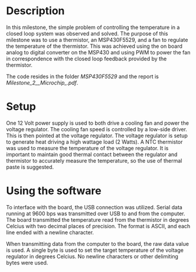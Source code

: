 # Description

In this milestone, the simple problem of controlling the temperature in a closed loop system was observed and solved. The purpose of this milestone was to use a thermistor, an MSP430F5529, and a fan to regulate the temperature of the thermistor. This was achieved using the on board analog to digital converter on the MSP430 and using PWM to power the fan in correspondence with the closed loop feedback provided by the thermistor.

The code resides in the folder *MSP430F5529* and the report is *Milestone_2__Microchip_.pdf*.

# Setup

One 12 Volt power supply is used to both drive a cooling fan and power the voltage regulator. The cooling fan speed is controlled by a low-side driver. This is then pointed at the voltage regulator. The voltage regulator is setup to generate heat driving a high wattage load (2 Watts). A NTC thermistor was used to measure the temperature of the voltage regulator. It is important to maintain good thermal contact between the regulator and thermistor to accurately measure the temperature, so the use of thermal paste is suggested.

# Using the software

To interface with the board, the USB connection was utilized. Serial data running at 9600 bps was transmitted over USB to and from the computer. The board transmitted the temperature read from the thermistor in degrees Celcius with two decimal places of precision. The format is ASCII, and each line ended with a newline character.

When transmitting data from the computer to the board, the raw data value is used. A single byte is used to set the target temperature of the voltage regulator in degrees Celcius. No newline characters or other delimiting bytes were used.
